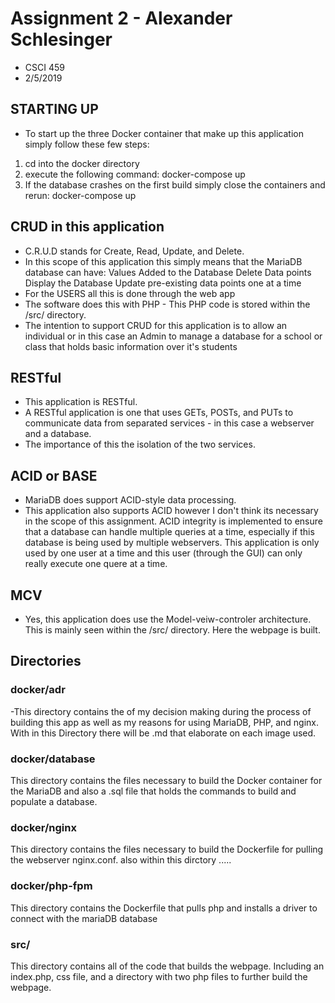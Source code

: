 # Assignment 2 - Alexander Schlesinger
- CSCI 459
- 2/5/2019

## STARTING UP
- To start up the three Docker container that make up this application simply  follow these few steps:
1) cd into the docker directory
2) execute the following command: docker-compose up
3) If the database crashes on the first build simply close the containers and rerun: docker-compose up

## CRUD in this application
- C.R.U.D stands for Create, Read, Update, and Delete.
- In this scope of this application this simply means that the MariaDB database can have:
      Values Added to the Database
      Delete Data points
      Display the Database
      Update pre-existing data points one at a time
- For the USERS all this is done through the web app
- The software does this with PHP - This PHP code is stored within the /src/ directory.
- The intention to support CRUD for this application is to allow an individual or in this case an Admin
    to manage a database for a school or class that holds basic information over it's students

## RESTful
- This application is RESTful.
- A RESTful application is one that uses GETs, POSTs, and PUTs to communicate data from separated
    services - in this case a webserver and a database.
- The importance of this the isolation of the two services.

##  ACID or BASE
- MariaDB does support ACID-style data processing.
- This application also supports ACID however I don't think its necessary in the scope of this assignment.
    ACID integrity is implemented to ensure that a database can handle multiple queries at a time,
    especially if this database is being used by multiple webservers.
    This application is only used by one user at a time and this user (through the GUI) can only really execute one quere at a time.

## MCV
- Yes, this application does use the Model-veiw-controler architecture.
    This is mainly seen within the /src/ directory. Here the webpage is built.

## Directories
### docker/adr

-This directory contains the of my decision making during the process of building
 this app as well as my reasons for using MariaDB, PHP, and nginx.
 With in this Directory there will be .md that elaborate on each image
 used.  
### docker/database

This directory contains the files necessary to build the Docker container for the MariaDB and also a .sql file that holds the commands to build and populate
a database.

### docker/nginx

This directory contains the files necessary to build the Dockerfile for pulling the webserver nginx.conf. also within this dirctory .....

### docker/php-fpm
This directory contains the Dockerfile that pulls php and installs a driver to connect with the mariaDB database

### src/
This directory contains all of the code that builds the webpage. Including an index.php, css file, and a directory with two php files to further build the webpage.
